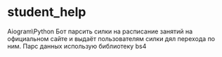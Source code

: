 # student_help
Aiogram\Python Бот парсить силки на расписание занятий на официальном сайте и выдаёт пользователям силки дял перехода по ним. Парс данных использую библиотеку bs4
